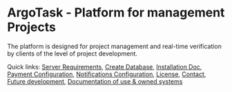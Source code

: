 # ArgoTask - Platform for management Projects

The platform is designed for project management and real-time verification by clients of the level of project development.

Quick links: [Server Requirements](#server), [Create Database](#database), [Installation Doc](#install), [Payment Configuration](#pay), [Notifications Configuration](#notify), [License](#license), [Contact](#contact), [Future development](#update), [Documentation of use & owned systems](#systems)
